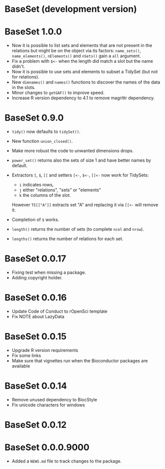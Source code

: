 # BaseSet (development version)

# BaseSet 1.0.0

* Now it is possible to list sets and elements that are not present in the relations but might be on the object via its factors: `name_sets()`, `name_elements()`, `nElements()` and `nSets()` gain a `all` argument.
* Fix a problem with `$<-` when the length did match a slot but the name didn't.
* Now it is possible to use sets and elements to subset a TidySet (but not for 
 relations).
* New `dimnames()` and `names()` functions to discover the names of the data in 
 the slots.
* Minor changes to `getGAF()` to improve speed.
* Increase R version dependency to 4.1 to remove magrittr dependency. 

# BaseSet 0.9.0

* `tidy()` now defaults to `tidySet()`.
* New function `union_closed()`.
* Make more robust the code to unwanted dimensions drops. 
* `power_set()` returns also the sets of size 1 and have better names by default.
* Extractors `[`, `$`, `[[` and setters `[<-`, `$<-`, `[[<-` now work for 
TidySets: 
    - `i` indicates rows, 
    - `j` either "relations", "sets" or "elements"
    - `k` the columns of the slot.  
    
  However `TS[["A"]]` extracts set "A" and replacing it via `[[<-` will remove 
  it.
* Completion of `$` works. 
* `length()` returns the number of sets (to complete `ncol` and `nrow`).
* `lengths()` returns the number of relations for each set. 

# BaseSet 0.0.17

* Fixing test when missing a package. 
* Adding copyright holder.

# BaseSet 0.0.16

* Update Code of Conduct to rOpenSci template
* Fix NOTE about LazyData

# BaseSet 0.0.15

* Upgrade R version requirements
* Fix some links
* Make sure that vignettes run when the Bioconductor packages are available

# BaseSet 0.0.14

* Remove unused dependency to BiocStyle
* Fix unicode characters for windows

# BaseSet 0.0.12

# BaseSet 0.0.0.9000

* Added a `NEWS.md` file to track changes to the package.
